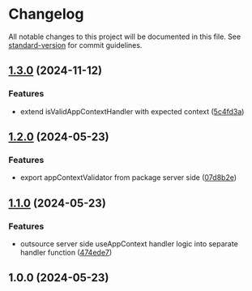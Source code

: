 # Changelog

All notable changes to this project will be documented in this file. See [standard-version](https://github.com/conventional-changelog/standard-version) for commit guidelines.

## [1.3.0](https://github.com/antify/app-context-module/compare/v1.2.0...v1.3.0) (2024-11-12)


### Features

* extend isValidAppContextHandler with expected context ([5c4fd3a](https://github.com/antify/app-context-module/commit/5c4fd3af59fdb4e40881356bf76e8cc1189381d7))

## [1.2.0](https://github.com/antify/app-context-module/compare/v1.1.0...v1.2.0) (2024-05-23)


### Features

* export appContextValidator from package server side ([07d8b2e](https://github.com/antify/app-context-module/commit/07d8b2e8130d498225471dae734520f0b3e210f1))

## [1.1.0](https://github.com/antify/app-context-module/compare/v1.0.0...v1.1.0) (2024-05-23)


### Features

* outsource server side useAppContext handler logic into separate handler function ([474ede7](https://github.com/antify/app-context-module/commit/474ede71357e4d08c2bc5a46f3677a7f77de6027))

## 1.0.0 (2024-05-23)
